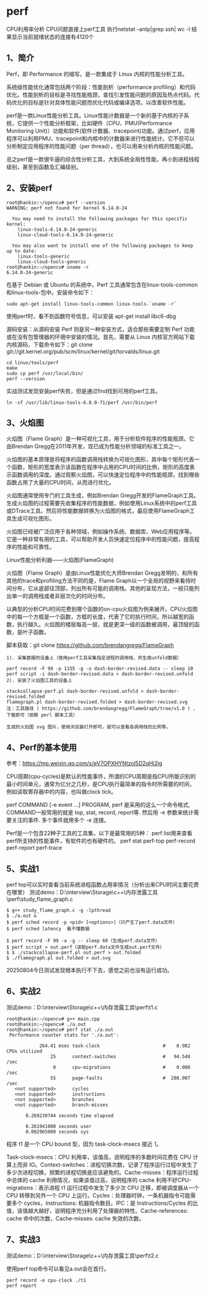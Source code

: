 # perf

CPU利用率分析
CPU问题直接上perf工具
执行netstat -antp|grep ssh| wc -l 结果显示当前就绪状态的连接有4120个

## 1、简介
Perf，即 Performance 的缩写，是一款集成于 Linux 内核的性能分析工具。

系统级性能优化通常包括两个阶段：性能剖析（performance profiling）和代码优化。性能剖析的目标是寻找性能瓶颈，查找引发性能问题的原因及热点代码。代码优化的目标是针对具体性能问题而优化代码或编译选项，以改善软件性能。

perf是一款Linux性能分析工具。Linux性能计数器是一个新的基于内核的子系统，它提供一个性能分析框架，比如硬件（CPU、PMU(Performance Monitoring Unit)）功能和软件(软件计数器、tracepoint)功能。通过perf，应用程序可以利用PMU、tracepoint和内核中的计数器来进行性能统计。它不但可以分析制定应用程序的性能问题（per thread），也可以用来分析内核的性能问题。

总之perf是一款很牛逼的综合性分析工具，大到系统全局性性能，再小到进程线程级别，甚至到函数及汇编级别。

## 2、安装perf
```
root@hankin:~/opencv# perf --version
WARNING: perf not found for kernel 6.14.0-24

  You may need to install the following packages for this specific kernel:
    linux-tools-6.14.0-24-generic
    linux-cloud-tools-6.14.0-24-generic

  You may also want to install one of the following packages to keep up to date:
    linux-tools-generic
    linux-cloud-tools-generic
root@hankin:~/opencv# uname -r
6.14.0-24-generic
```

在基于 Debian 或 Ubuntu 的系统中，Perf 工具通常包含在linux-tools-common和linux-tools-<kernel-version>包中。安装命令如下：
```
sudo apt-get install linux-tools-common linux-tools-`uname -r`
```

使用perf时，看不到函数符号信息，可以安装 apt-get install libc6-dbg

源码安装：从源码安装 Perf 则是另一种安装方式，适合那些需要定制 Perf 功能或在没有包管理器的环境中安装的情况。首先，需要从 Linux 内核官方网站下载内核源码，下载命令如下：git clone git://git.kernel.org/pub/scm/linux/kernel/git/torvalds/linux.git
```
cd linux/tools/perf
make
sudo cp perf /usr/local/bin/
perf --version
```

实战测试发现安装perf失败，但是通过find找到可用的perf工具。
```
ln -sf /usr/lib/linux-tools-6.8.0-71/perf /usr/bin/perf
```

## 3、火焰图
火焰图（Flame Graph）是一种可视化工具，用于分析软件程序的性能瓶颈。它由Brendan Gregg在2011年开发，现已成为性能分析领域的标准工具之一。

火焰图的基本原理是将程序的函数调用栈转换为可视化图形，其中每个矩形代表一个函数，矩形的宽度表示该函数在程序中占用的CPU时间的比例，矩形的高度表示函数调用的深度。通过观察火焰图，可以快速定位程序中的性能瓶颈，找到哪些函数占用了大量的CPU时间，从而进行优化。

火焰图通常使用专门的工具生成，例如Brendan Gregg开发的FlameGraph工具。生成火焰图的过程需要先收集程序的性能数据，例如使用Linux系统中的perf工具或DTrace工具。然后将性能数据转换为火焰图的格式，最后使用FlameGraph工具生成可视化图形。

火焰图已经被广泛应用于各种领域，例如操作系统、数据库、Web应用程序等。它是一种非常有用的工具，可以帮助开发人员快速定位程序中的性能问题，提高程序的性能和可靠性。

Linux性能分析利器——火焰图(FlameGraph)

火焰图（Flame Graph）是由Linux性能优化大师Brendan Gregg发明的，和所有其他的trace和profiling方法不同的是，Flame Graph以一个全局的视野来看待时间分布，它从底部往顶部，列出所有可能的调用栈。其他的呈现方法，一般只能列出单一的调用栈或者非层次化的时间分布。

以典型的分析CPU时间花费到哪个函数的on-cpu火焰图为例来展开。CPU火焰图中的每一个方框是一个函数，方框的长度，代表了它的执行时间，所以越宽的函数，执行越久。火焰图的楼层每高一层，就是更深一级的函数被调用，最顶层的函数，是叶子函数。

脚本获取：git clone https://github.com/brendangregg/FlameGraph
```
1). 采集数据的设备上（使用perf工具采集指定进程的调用栈，并生成unfold数据）

perf record -F 99 -p 1155 -g -o dash-border-revised.data -- sleep 10
perf script -i dash-border-revised.data > dash-border-revised.unfold
2). 安装了火焰图工具的设备上

stackcollapse-perf.pl dash-border-revised.unfold > dash-border-revised.folded
flamegraph.pl dash-border-revised.folded > dash-border-revised.svg
注：工具路径 ( https://github.com/brendangregg/FlameGraph/tree/v1.0 ) ，下载即可（依赖 perl 脚本工具）

生成的火焰图 svg 图片，使用浏览器打开即可，就可以查看各调用栈的比例等。
```

## 4、Perf的基本使用
参考：https://mp.weixin.qq.com/s/eV7OPXHYNtzol5D2qHi2jg

CPU周期(cpu-cycles)是默认的性能事件，所谓的CPU周期是指CPU所能识别的最小时间单元，通常为亿分之几秒，是CPU执行最简单的指令时所需要的时间，例如读取寄存器中的内容，也叫做clock tick。

perf COMMAND [-e event ...] PROGRAM, perf 是采用的这么一个命令格式, COMMAND一般常用的就是 top, stat, record, report等. 然后用 -e 参数来统计需要关注的事件. 多个事件就用多个 -e 连接。

Perf是一个包含22种子工具的工具集，以下是最常用的5种：
perf list用来查看perf所支持的性能事件，有软件的也有硬件的。
perf stat
perf-top
perf-record
perf-report
perf-trace

## 5、实战1
perf top可以实时查看当前系统进程函数占用率情况（分析出来CPU时间主要花费在哪里）
测试demo：D:\interview\Storage\c++\内存泄露工具\perf\study_flame_graph.c

```
$ g++ study_flame_graph.c -g -lpthread
$ ./a.out &
$ perf sched record -p <pid> [<options>]（只产生了perf.data文件）
$ perf sched latency  看不懂数据

$ perf record -F 99 -a -g -- sleep 60（生成perf.data文件）
$ perf script > out.perf（读取perf.data文件生成out.perf文件）
$ $ ./stackcollapse-perf.pl out.perf > out.folded
$ ./flamegraph.pl out.folded > out.svg
```
20250804今日测试发现根本执行不下去，感觉之前也没有运行成功。

## 6、实战2
测试demo：D:\interview\Storage\c++\内存泄露工具\perf\t1.c
```
root@hankin:~/opencv# g++ main.cpp 
root@hankin:~/opencv# ./a.out 
root@hankin:~/opencv# perf stat ./a.out 
 Performance counter stats for './a.out':

            264.41 msec task-clock                       #    0.982 CPUs utilized             
                25      context-switches                 #   94.548 /sec                      
                 0      cpu-migrations                   #    0.000 /sec                      
                55      page-faults                      #  208.007 /sec                      
   <not supported>      cycles                                                                
   <not supported>      instructions                                                          
   <not supported>      branches                                                              
   <not supported>      branch-misses                                                         

       0.269230744 seconds time elapsed

       0.261941000 seconds user
       0.002965000 seconds sys
```

程序 t1 是一个 CPU bound 型，因为 task-clock-msecs 接近 1。

Task-clock-msecs：CPU 利用率，该值高，说明程序的多数时间花费在 CPU 计算上而非 IO。Context-switches：进程切换次数，记录了程序运行过程中发生了多少次进程切换，频繁的进程切换是应该避免的。Cache-misses：程序运行过程中总体的 cache 利用情况，如果该值过高，说明程序的 cache 利用不好CPU-migrations：表示进程 t1 运行过程中发生了多少次 CPU 迁移，即被调度器从一个 CPU 转移到另外一个 CPU 上运行。Cycles：处理器时钟，一条机器指令可能需要多个 cycles，Instructions: 机器指令数目。IPC：是 Instructions/Cycles 的比值，该值越大越好，说明程序充分利用了处理器的特性。Cache-references: cache 命中的次数，Cache-misses: cache 失效的次数。

## 7、实战3
测试demo：D:\interview\Storage\c++\内存泄露工具\perf\t2.c

使用perf top命令可以看见a.out会在首行。

```
perf record -e cpu-clock ./t1
perf report
```
